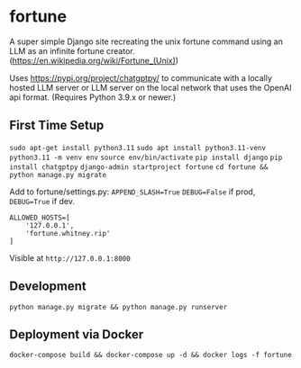 # fortune
A super simple Django site recreating the unix fortune command using an LLM as an infinite fortune creator. (https://en.wikipedia.org/wiki/Fortune_(Unix))

Uses https://pypi.org/project/chatgptpy/ to communicate with a locally hosted LLM server or LLM server on the local network that uses the OpenAI api format. (Requires Python 3.9.x or newer.)

## First Time Setup

`sudo apt-get install python3.11`
`sudo apt install python3.11-venv`
`python3.11 -m venv env`
`source env/bin/activate`
`pip install django`
`pip install chatgptpy`
`django-admin startproject fortune`
`cd fortune && python manage.py migrate`

Add to fortune/settings.py:
`APPEND_SLASH=True`
`DEBUG=False` if prod, `DEBUG=True` if dev.
```
ALLOWED_HOSTS=[
    '127.0.0.1',
    'fortune.whitney.rip'
]
```

Visible at `http://127.0.0.1:8000`

## Development 

`python manage.py migrate && python manage.py runserver`

## Deployment via Docker

`docker-compose build && docker-compose up -d && docker logs -f fortune`

